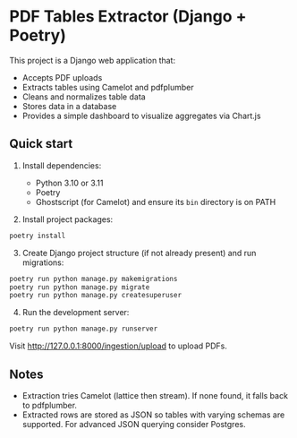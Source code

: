 # PDF Tables Extractor (Django + Poetry)

This project is a Django web application that:
- Accepts PDF uploads
- Extracts tables using Camelot and pdfplumber
- Cleans and normalizes table data
- Stores data in a database
- Provides a simple dashboard to visualize aggregates via Chart.js

## Quick start

1. Install dependencies:
   - Python 3.10 or 3.11
   - Poetry
   - Ghostscript (for Camelot) and ensure its `bin` directory is on PATH

2. Install project packages:

```sh
poetry install
```

3. Create Django project structure (if not already present) and run migrations:

```sh
poetry run python manage.py makemigrations
poetry run python manage.py migrate
poetry run python manage.py createsuperuser
```

4. Run the development server:

```sh
poetry run python manage.py runserver
```

Visit http://127.0.0.1:8000/ingestion/upload to upload PDFs.

## Notes
- Extraction tries Camelot (lattice then stream). If none found, it falls back to pdfplumber.
- Extracted rows are stored as JSON so tables with varying schemas are supported. For advanced JSON querying consider Postgres.
